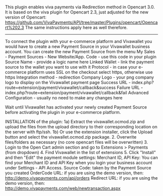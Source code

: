 This plugin enables viva payments via Redirection method in Opencart 3.0. 
It is based on the viva plugin for Opencart 2.3, just adjusted for the new version of Opencart: https://github.com/VivaPayments/API/tree/master/Plugins/opencart/Opencart%202.3
The same instructions apply here as well therefore.

----
To connect the plugin with your e-commerce platform and Vivawallet you would have to create a new Payment Source in your Vivawallet business account.
You can create the new Payment Source from the menu My Sales - Payment Sources - New Website/App.
Code - use this code in your plugin
Source Name - provide a logic name here
Linked Wallet - link the payment source to the wallet you want to use with it
Protocol - in case your e-commerce platform uses SSL on the checkout select https, otherwise use https
Integration method - redirection
Company Logo - your png company logo to display on the Vivawallet payment page
Success URL - index.php?route=extension/payment/vivawallet/callback&success
Failure URL - index.php?route=extension/payment/vivawallet/callback&fail
Advanced Configuration - usually no need to make any changes here

Wait until Vivawallet has activated your newly created Payment Source before activating the plugin in your e-commerce platform.

INSTALLATION of the plugin:
1a) Extract the vivawallet.ocmod.zip and upload the files from the upload directory to their corresponding location on the server with ftp/ssh.
1b) Or use the extension installer, click the Upload button and select the vivawallet.ocmod.zip package.
2. Overwrite files/folders as necessary (no core opencart files will be overwritten)
3. Login to the Open Cart admin section and go to Extensions > Payments (from dropdown)
4. Find Vivawallet in the list of extensions
5. Click "Install" and then "Edit" the payment module settings:
Merchant ID, API Key: You can find your Merchant ID and API Key when you login your business account under Settings - API Access.
Source Code: taken by the Payment Source you created 
OrderCode URL: if you are using the demo version, then: http://demo.vivapayments.com/api/orders
Redirect URL: if you are using the demo version, then: http://demo.vivapayments.com/web/newtransaction.aspx

